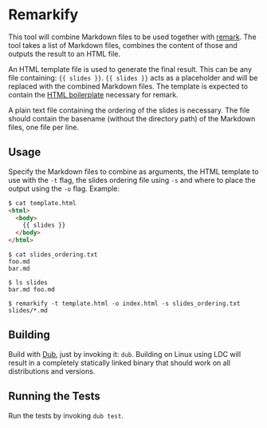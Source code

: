 # Remarkify

This tool will combine Markdown files to be used together with
[remark](https://remarkjs.com). The tool takes a list of Markdown files,
combines the content of those and outputs the result to an HTML file.

An HTML template file is used to generate the final result. This can be any file
containing: `{{ slides }}`. `{{ slides }}` acts as a placeholder and will be
replaced with the combined Markdown files. The template is expected to contain
the [HTML boilerplate](https://github.com/gnab/remark#getting-started)
necessary for remark.

A plain text file containing the ordering of the slides is necessary. The file
should contain the basename (without the directory path) of the Markdown files,
one file per line.

## Usage

Specify the Markdown files to combine as arguments, the HTML template to use
with the `-t` flag, the slides ordering file using `-s` and where to place the
output using the `-o` flag. Example:

```html
$ cat template.html
<html>
  <body>
    {{ slides }}
  </body>
</html>
```

```
$ cat slides_ordering.txt
foo.md
bar.md
```

```
$ ls slides
bar.md foo.md
```

```
$ remarkify -t template.html -o index.html -s slides_ordering.txt slides/*.md
```

## Building

Build with [Dub](http://code.dlang.org), just by invoking it: `dub`. Building on
Linux using LDC will result in a completely statically linked binary that should
work on all distributions and versions.

## Running the Tests

Run the tests by invoking `dub test`.
